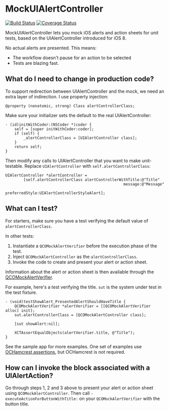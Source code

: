 # MockUIAlertController

[![Build Status](https://travis-ci.org/jonreid/MockUIAlertController.svg?branch=master)](https://travis-ci.org/jonreid/MockUIAlertController)
[![Coverage Status](https://coveralls.io/repos/jonreid/MockUIAlertController/badge.svg?branch=master&service=github)](https://coveralls.io/github/jonreid/MockUIAlertController?branch=master)

MockUIAlertController lets you mock iOS alerts and action sheets for unit tests,
based on the UIAlertController introduced for iOS 8.

No actual alerts are presented. This means:

* The workflow doesn't pause for an action to be selected
* Tests are blazing fast.


## What do I need to change in production code?

To support redirection between UIAlertController and the mock, we need an extra
layer of indirection. I use property injection:

```obj-c
@property (nonatomic, strong) Class alertControllerClass;
```

Make sure your initializer sets the default to the real UIAlertController:

```obj-c
- (id)initWithCoder:(NSCoder *)coder {
    self = [super initWithCoder:coder];
    if (self) {
        _alertControllerClass = [UIAlertController class];
    }
    return self;
}
```

Then modify any calls to UIAlertController that you want to make unit-testable.
Replace `UIAlertController` with `self.alertControllerClass`:

```obj-c
UIAlertController *alertController =
        [self.alertControllerClass alertControllerWithTitle:@"Title"
                                                    message:@"Message"
                                             preferredStyle:UIAlertControllerStyleAlert];
```
 

## What can I test?

For starters, make sure you have a test verifying the default value of
`alertControllerClass`.

In other tests:

1. Instantiate a `QCOMockAlertVerifier` before the execution phase of the test.
2. Inject `QCOMockAlertController` as the `alertControllerClass`.
3. Invoke the code to create and present your alert or action sheet.

Information about the alert or action sheet is then available through the
[QCOMockAlertVerifier](https://github.com/jonreid/MockUIAlertController/blob/master/TestSupport/QCOMockAlertVerifier.h).

For example, here's a test verifying the title. `sut` is the system under test
in the test fixture.

```obj-c
- (void)testShowAlert_PresentedAlertShouldHaveTitle {
    QCOMockAlertVerifier *alertVerifier = [[QCOMockAlertVerifier alloc] init];
    sut.alertControllerClass = [QCOMockAlertController class];

    [sut showAlert:nil];

    XCTAssertEqualObjects(alertVerifier.title, @"Title");
}
```

See the sample app for more examples. One set of examples use
[OCHamcrest assertions](https://github.com/hamcrest/OCHamcrest), but OCHamcrest
is not required.


## How can I invoke the block associated with a UIAlertAction?

Go through steps 1, 2 and 3 above to present your alert or action sheet using
`QCOMockAlertController`. Then call `-executeActionForButtonWithTitle:` on your
`QCOMockAlertVerifier` with the button title.
